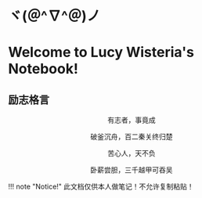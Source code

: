 # ヾ(＠^∇^＠)ノ
# Welcome to Lucy Wisteria's Notebook!

## 励志格言
<p style="text-align: center;">有志者，事竟成</p>

<p style="text-align: center;">破釜沉舟，百二秦关终归楚</p>

<p style="text-align: center;">苦心人，天不负</p>

<p style="text-align: center;">卧薪尝胆，三千越甲可吞吴</p>

!!! note "Notice!"
    此文档仅供本人做笔记！不允许复制粘贴！